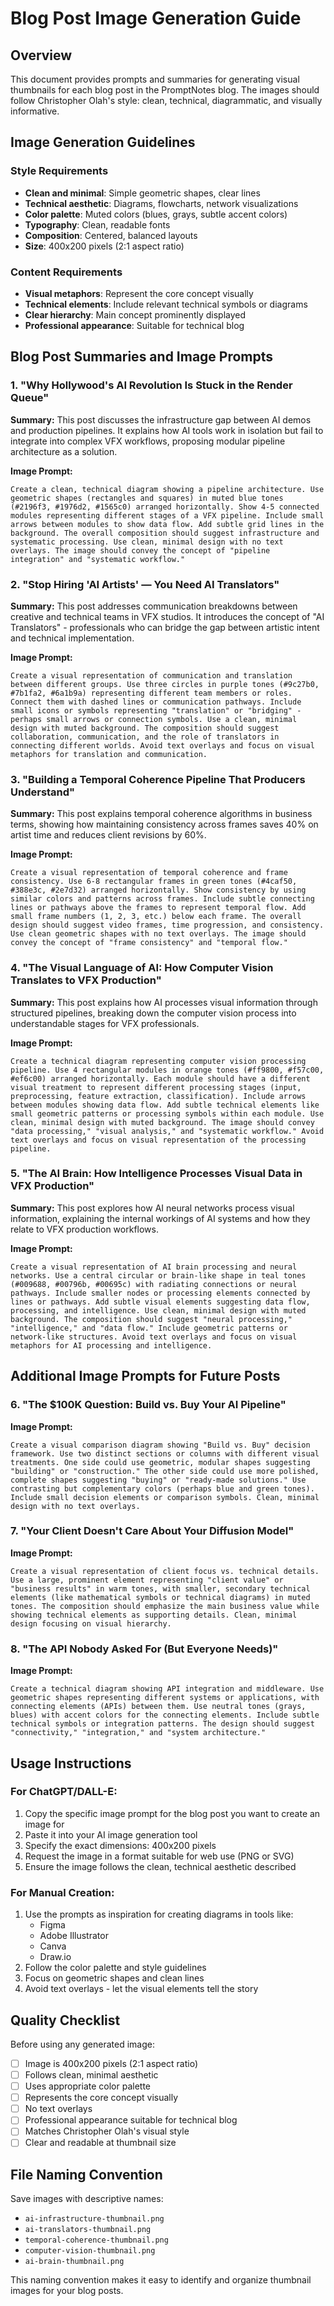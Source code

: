 # Blog Post Image Generation Guide

## Overview
This document provides prompts and summaries for generating visual thumbnails for each blog post in the PromptNotes blog. The images should follow Christopher Olah's style: clean, technical, diagrammatic, and visually informative.

## Image Generation Guidelines

### Style Requirements
- **Clean and minimal**: Simple geometric shapes, clear lines
- **Technical aesthetic**: Diagrams, flowcharts, network visualizations
- **Color palette**: Muted colors (blues, grays, subtle accent colors)
- **Typography**: Clean, readable fonts
- **Composition**: Centered, balanced layouts
- **Size**: 400x200 pixels (2:1 aspect ratio)

### Content Requirements
- **Visual metaphors**: Represent the core concept visually
- **Technical elements**: Include relevant technical symbols or diagrams
- **Clear hierarchy**: Main concept prominently displayed
- **Professional appearance**: Suitable for technical blog

## Blog Post Summaries and Image Prompts

### 1. "Why Hollywood's AI Revolution Is Stuck in the Render Queue"

**Summary:** This post discusses the infrastructure gap between AI demos and production pipelines. It explains how AI tools work in isolation but fail to integrate into complex VFX workflows, proposing modular pipeline architecture as a solution.

**Image Prompt:**
```
Create a clean, technical diagram showing a pipeline architecture. Use geometric shapes (rectangles and squares) in muted blue tones (#2196f3, #1976d2, #1565c0) arranged horizontally. Show 4-5 connected modules representing different stages of a VFX pipeline. Include small arrows between modules to show data flow. Add subtle grid lines in the background. The overall composition should suggest infrastructure and systematic processing. Use clean, minimal design with no text overlays. The image should convey the concept of "pipeline integration" and "systematic workflow."
```

### 2. "Stop Hiring 'AI Artists' — You Need AI Translators"

**Summary:** This post addresses communication breakdowns between creative and technical teams in VFX studios. It introduces the concept of "AI Translators" - professionals who can bridge the gap between artistic intent and technical implementation.

**Image Prompt:**
```
Create a visual representation of communication and translation between different groups. Use three circles in purple tones (#9c27b0, #7b1fa2, #6a1b9a) representing different team members or roles. Connect them with dashed lines or communication pathways. Include small icons or symbols representing "translation" or "bridging" - perhaps small arrows or connection symbols. Use a clean, minimal design with muted background. The composition should suggest collaboration, communication, and the role of translators in connecting different worlds. Avoid text overlays and focus on visual metaphors for translation and communication.
```

### 3. "Building a Temporal Coherence Pipeline That Producers Understand"

**Summary:** This post explains temporal coherence algorithms in business terms, showing how maintaining consistency across frames saves 40% on artist time and reduces client revisions by 60%.

**Image Prompt:**
```
Create a visual representation of temporal coherence and frame consistency. Use 6-8 rectangular frames in green tones (#4caf50, #388e3c, #2e7d32) arranged horizontally. Show consistency by using similar colors and patterns across frames. Include subtle connecting lines or pathways above the frames to represent temporal flow. Add small frame numbers (1, 2, 3, etc.) below each frame. The overall design should suggest video frames, time progression, and consistency. Use clean geometric shapes with no text overlays. The image should convey the concept of "frame consistency" and "temporal flow."
```

### 4. "The Visual Language of AI: How Computer Vision Translates to VFX Production"

**Summary:** This post explains how AI processes visual information through structured pipelines, breaking down the computer vision process into understandable stages for VFX professionals.

**Image Prompt:**
```
Create a technical diagram representing computer vision processing pipeline. Use 4 rectangular modules in orange tones (#ff9800, #f57c00, #ef6c00) arranged horizontally. Each module should have a different visual treatment to represent different processing stages (input, preprocessing, feature extraction, classification). Include arrows between modules showing data flow. Add subtle technical elements like small geometric patterns or processing symbols within each module. Use clean, minimal design with muted background. The image should convey "data processing," "visual analysis," and "systematic workflow." Avoid text overlays and focus on visual representation of the processing pipeline.
```

### 5. "The AI Brain: How Intelligence Processes Visual Data in VFX Production"

**Summary:** This post explores how AI neural networks process visual information, explaining the internal workings of AI systems and how they relate to VFX production workflows.

**Image Prompt:**
```
Create a visual representation of AI brain processing and neural networks. Use a central circular or brain-like shape in teal tones (#009688, #00796b, #00695c) with radiating connections or neural pathways. Include smaller nodes or processing elements connected by lines or pathways. Add subtle visual elements suggesting data flow, processing, and intelligence. Use clean, minimal design with muted background. The composition should suggest "neural processing," "intelligence," and "data flow." Include geometric patterns or network-like structures. Avoid text overlays and focus on visual metaphors for AI processing and intelligence.
```

## Additional Image Prompts for Future Posts

### 6. "The $100K Question: Build vs. Buy Your AI Pipeline"

**Image Prompt:**
```
Create a visual comparison diagram showing "Build vs. Buy" decision framework. Use two distinct sections or columns with different visual treatments. One side could use geometric, modular shapes suggesting "building" or "construction." The other side could use more polished, complete shapes suggesting "buying" or "ready-made solutions." Use contrasting but complementary colors (perhaps blue and green tones). Include small decision elements or comparison symbols. Clean, minimal design with no text overlays.
```

### 7. "Your Client Doesn't Care About Your Diffusion Model"

**Image Prompt:**
```
Create a visual representation of client focus vs. technical details. Use a large, prominent element representing "client value" or "business results" in warm tones, with smaller, secondary technical elements (like mathematical symbols or technical diagrams) in muted tones. The composition should emphasize the main business value while showing technical elements as supporting details. Clean, minimal design focusing on visual hierarchy.
```

### 8. "The API Nobody Asked For (But Everyone Needs)"

**Image Prompt:**
```
Create a technical diagram showing API integration and middleware. Use geometric shapes representing different systems or applications, with connecting elements (APIs) between them. Use neutral tones (grays, blues) with accent colors for the connecting elements. Include subtle technical symbols or integration patterns. The design should suggest "connectivity," "integration," and "system architecture."
```

## Usage Instructions

### For ChatGPT/DALL-E:
1. Copy the specific image prompt for the blog post you want to create an image for
2. Paste it into your AI image generation tool
3. Specify the exact dimensions: 400x200 pixels
4. Request the image in a format suitable for web use (PNG or SVG)
5. Ensure the image follows the clean, technical aesthetic described

### For Manual Creation:
1. Use the prompts as inspiration for creating diagrams in tools like:
   - Figma
   - Adobe Illustrator
   - Canva
   - Draw.io
2. Follow the color palette and style guidelines
3. Focus on geometric shapes and clean lines
4. Avoid text overlays - let the visual elements tell the story

## Quality Checklist

Before using any generated image:
- [ ] Image is 400x200 pixels (2:1 aspect ratio)
- [ ] Follows clean, minimal aesthetic
- [ ] Uses appropriate color palette
- [ ] Represents the core concept visually
- [ ] No text overlays
- [ ] Professional appearance suitable for technical blog
- [ ] Matches Christopher Olah's visual style
- [ ] Clear and readable at thumbnail size

## File Naming Convention

Save images with descriptive names:
- `ai-infrastructure-thumbnail.png`
- `ai-translators-thumbnail.png`
- `temporal-coherence-thumbnail.png`
- `computer-vision-thumbnail.png`
- `ai-brain-thumbnail.png`

This naming convention makes it easy to identify and organize thumbnail images for your blog posts.
